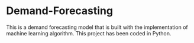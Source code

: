 # Demand-Forecasting
This is a demand forecasting model that is built with the implementation of machine learning algorithm. This project has been coded in Python.
